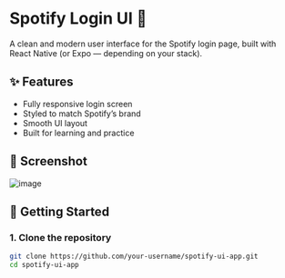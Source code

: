 # Spotify Login UI 🎵

A clean and modern user interface for the Spotify login page, built with React Native (or Expo — depending on your stack).

## ✨ Features

- Fully responsive login screen
- Styled to match Spotify’s brand
- Smooth UI layout
- Built for learning and practice

## 📸 Screenshot

![image](https://github.com/user-attachments/assets/9237a3a8-1d77-40c9-9d1c-9165408eb725)




## 🚀 Getting Started

### 1. Clone the repository

```bash
git clone https://github.com/your-username/spotify-ui-app.git
cd spotify-ui-app
